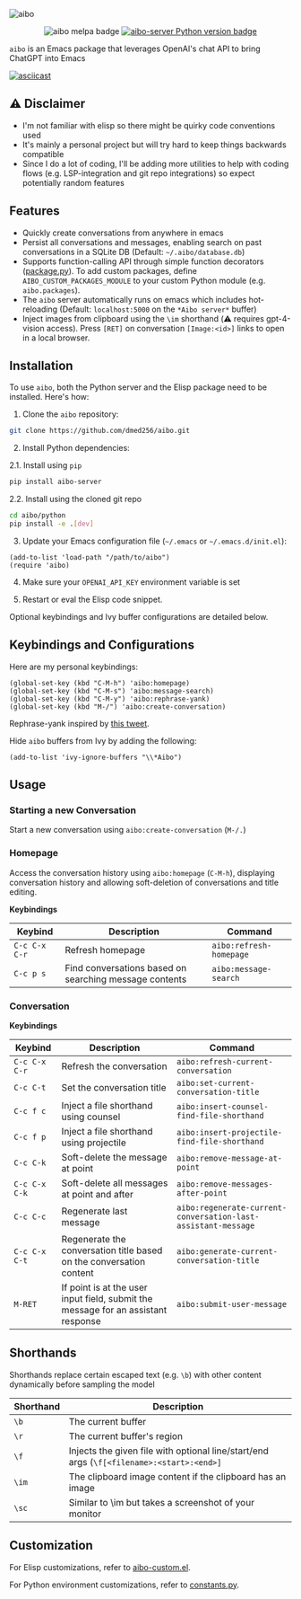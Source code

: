 ![aibo](https://github.com/dmed256/aibo/assets/1812355/f89fb0b7-c6ad-4318-835f-a7fe16062272)

<p align="center">
  <img alt="aibo melpa badge" src="https://img.shields.io/badge/melpa-TODO-blue">
  <a href="https://pypi.org/project/aibo-server/"><img alt="aibo-server Python version badge" src="https://img.shields.io/pypi/v/aibo-server"></a>
</p>

`aibo` is an Emacs package that leverages OpenAI's chat API to bring ChatGPT into Emacs

[![asciicast](https://asciinema.org/a/612765.svg)](https://asciinema.org/a/612765)

## ⚠️  Disclaimer

- I'm not familiar with elisp so there might be quirky code conventions used
- It's mainly a personal project but will try hard to keep things backwards compatible
- Since I do a lot of coding, I'll be adding more utilities to help with coding flows (e.g. LSP-integration and git repo integrations) so expect potentially random features

## Features

- Quickly create conversations from anywhere in emacs
- Persist all conversations and messages, enabling search on past conversations in a SQLite DB (Default: `~/.aibo/database.db`)
- Supports function-calling API through simple function decorators ([package.py](https://github.com/dmed256/aibo/tree/main/python/aibo/core/package.py)). To add custom packages, define `AIBO_CUSTOM_PACKAGES_MODULE` to your custom Python module (e.g. `aibo.packages`).
- The `aibo` server automatically runs on emacs which includes hot-reloading (Default: `localhost:5000` on the `*Aibo server*` buffer)
- Inject images from clipboard using the `\im` shorthand (⚠️  requires gpt-4-vision access). Press `[RET]` on conversation `[Image:<id>]` links to open in a local browser.

## Installation

To use `aibo`, both the Python server and the Elisp package need to be installed. Here's how:

1. Clone the `aibo` repository:
```sh
git clone https://github.com/dmed256/aibo.git
```

2. Install Python dependencies:

2.1. Install using `pip`
```sh
pip install aibo-server
```

2.2. Install using the cloned git repo
```sh
cd aibo/python
pip install -e .[dev]
```

3. Update your Emacs configuration file (`~/.emacs` or `~/.emacs.d/init.el`):
```elisp
(add-to-list 'load-path "/path/to/aibo")
(require 'aibo)
```

4. Make sure your `OPENAI_API_KEY` environment variable is set

5. Restart or eval the Elisp code snippet.

Optional keybindings and Ivy buffer configurations are detailed below.

## Keybindings and Configurations

Here are my personal keybindings:
```elisp
(global-set-key (kbd "C-M-h") 'aibo:homepage)
(global-set-key (kbd "C-M-s") 'aibo:message-search)
(global-set-key (kbd "C-M-y") 'aibo:rephrase-yank)
(global-set-key (kbd "M-/") 'aibo:create-conversation)
```

Rephrase-yank inspired by [this tweet](https://twitter.com/johnschulman2/status/1744114169228771563).

Hide `aibo` buffers from Ivy by adding the following:
```elisp
(add-to-list 'ivy-ignore-buffers "\\*Aibo")
```

## Usage

### Starting a new Conversation

Start a new conversation using `aibo:create-conversation` (`M-/.`)

### Homepage

Access the conversation history using `aibo:homepage` (`C-M-h`), displaying conversation history and allowing soft-deletion of conversations and title editing.

**Keybindings**

| Keybind       | Description                                            | Command                 |
| ------------- | ------------------------------------------------------ | ----------------------- |
| `C-c C-x C-r` | Refresh homepage                                       | `aibo:refresh-homepage` |
| `C-c p s`     | Find conversations based on searching message contents | `aibo:message-search`   |

### Conversation

**Keybindings**

| Keybind         | Description                                                                       | Command                                                       |
| --------------- | --------------------------------------------------------------------------------- | ------------------------------------------------------------- |
| `C-c C-x C-r`   | Refresh the conversation                                                          | `aibo:refresh-current-conversation`                           |
| `C-c C-t`       | Set the conversation title                                                        | `aibo:set-current-conversation-title`                         |
| `C-c f c`       | Inject a file shorthand using counsel                                             | `aibo:insert-counsel-find-file-shorthand`                     |
| `C-c f p`       | Inject a file shorthand using projectile                                          | `aibo:insert-projectile-find-file-shorthand`                  |
| `C-c C-k`       | Soft-delete the message at point                                                  | `aibo:remove-message-at-point`                                |
| `C-c C-x C-k`   | Soft-delete all messages at point and after                                       | `aibo:remove-messages-after-point`                            |
| `C-c C-c`       | Regenerate last message                                                           | `aibo:regenerate-current-conversation-last-assistant-message` |
| `C-c C-x C-t`   | Regenerate the conversation title based on the conversation content               | `aibo:generate-current-conversation-title`                    |
| `M-RET`         | If point is at the user input field, submit the message for an assistant response | `aibo:submit-user-message`                                    |

## Shorthands

Shorthands replace certain escaped text (e.g. `\b`) with other content dynamically before sampling the model

| Shorthand | Description                                                                              |
| --------- | ---------------------------------------------------------------------------------------- |
| `\b`      | The current buffer                                                                       |
| `\r`      | The current buffer's region                                                              |
| `\f`      | Injects the given file with optional line/start/end args (`\f[<filename>:<start>:<end>]` |
| `\im`     | The clipboard image content if the clipboard has an image                                |
| `\sc`     | Similar to \im but takes a screenshot of your monitor                                    |

## Customization

For Elisp customizations, refer to [aibo-custom.el](https://github.com/dmed256/aibo/blob/main/elisp/aibo-custom.el).

For Python environment customizations, refer to [constants.py](https://github.com/dmed256/aibo/blob/main/python/aibo/common/constants.py).

